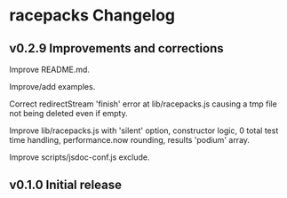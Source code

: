 # racepacks Changelog

## v0.2.9 Improvements and corrections
Improve README.md.

Improve/add examples.

Correct redirectStream 'finish' error at lib/racepacks.js causing a tmp file not being deleted even if empty.

Improve lib/racepacks.js with 'silent' option, constructor logic, 0 total test time handling, performance.now
 rounding, results 'podium' array.
 
Improve scripts/jsdoc-conf.js exclude.


## v0.1.0 Initial release

